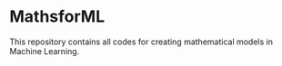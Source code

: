 # MathsforML
This repository contains all codes for creating mathematical models in Machine Learning.
